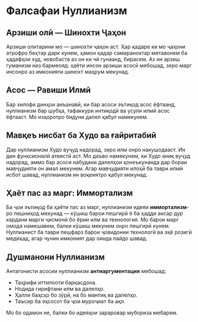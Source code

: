 
# Фалсафаи Нуллианизм

## Арзиши олӣ — Шинохти Ҷаҳон

Арзиши олитарини мо — шинохти ҷаҳон аст. Ҳар қадаре ки мо ҷаҳони атрофро беҳтар дарк кунем, ҳамон қадар самараноктар метавонем ба ҳадафҳои худ, новобаста аз он ки чӣ гунаанд, бирасем. Аз ин арзиш гуманизм низ бармеояд: ҳаёти инсон арзиши асосӣ мебошад, зеро марг инсонро аз имконияти шинохт маҳрум мекунад.

## Асос — Равиши Илмӣ

Бар хилофи динҳои анъанавӣ, ки бар асоси эътиқод асос ёфтаанд, нуллианизм бар шубҳа, тафаккури интиқодӣ ва усули илмӣ асос ёфтааст. Мо изҳоротро бидуни далел қабул намекунем.

## Мавқеъ нисбат ба Худо ва ғайритабиӣ

Дар нуллианизм Худо вуҷуд надорад, зеро илм онро накушодааст. Ин дин функсионалӣ атеистӣ аст. Мо даъво намекунем, ки Худо аниқ вуҷуд надорад, аммо бар асоси набудани далелҳои қонеъкунанда дар бораи мавҷудияти он амал мекунем. Агар мавҷудияти илоҳӣ ба таври илмӣ исбот шавад, нуллианизм ин воқеиятро қабул мекунад.

## Ҳаёт пас аз марг: Иммортализм

Ба ҷои эътиқод ба ҳаёти пас аз марг, нуллианизм идеяи **иммортализм**-ро пешниҳод мекунад — кӯшиш барои пешгирӣ ё ба ҳадди аксар дур кардани марги ҷисмонӣ бо ёрии илм ва технология. Мо барои марг омода намешавем, балки кӯшиш мекунем онро пешгирӣ кунем. Нуллианист ба таври пешфарз барои ҷовидонии технологӣ ва эҳё розигӣ медиҳад, агар чунин имконият дар оянда пайдо шавад.

## Душманони Нуллианизм

Антагонисти асосии нуллианизм **антиаргументация** мебошад:

- Таҳрифи иттилооти барқасдона.
- Нодида гирифтани илм ва далелҳо.
- Ҳалли баҳсҳо бо зӯрӣ, на бо мантиқ ва далелҳо.
- Таъсир ба эҳсосот ба ҷои муроҷиат ба ақл.

Мо бо одамон не, балки бо идеяҳои зараровар мубориза мебарем.
